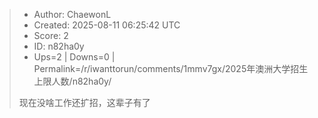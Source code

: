 > - Author: ChaewonL
> - Created: 2025-08-11 06:25:42 UTC
> - Score: 2
> - ID: n82ha0y
> - Ups=2 | Downs=0 | Permalink=/r/iwanttorun/comments/1mmv7gx/2025年澳洲大学招生上限人数/n82ha0y/
>
> 现在没啥工作还扩招，这辈子有了
